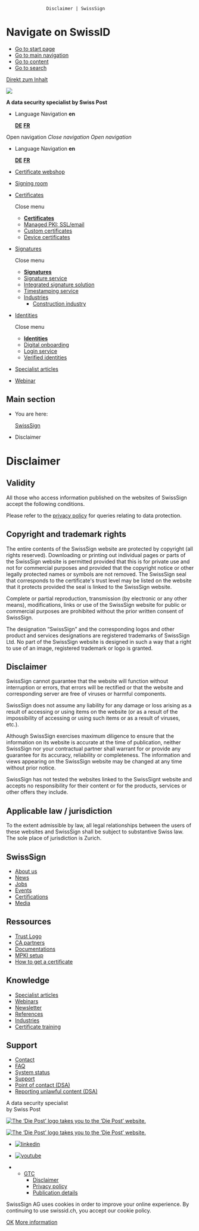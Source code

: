                    Disclaimer | SwissSign                 

Navigate on SwissID
===================

* [Go to start page](https://www.swisssign.com/en/ "[ALT + 0]")
* [Go to main navigation](#mainnav "[ALT + 1]")
* [Go to content](#main-content "[ALT + 2]")
* [Go to search](#mainnav_search "[ALT + 4]")

[Direkt zum Inhalt](#main-content)

[![](/dam/jcr:3fbdb3e9-eb47-400c-90c3-2ceb7c17c6b8/swisssign_logo_rgb_original.svg)](https://www.swisssign.com/en/)

**A data security specialist by Swiss Post**

* Language Navigation **en**
    
    [**DE**](https://www.swisssign.com/rechtlicher-hinweis.html) [**FR**](https://www.swisssign.com/fr/rechtlicher-hinweis.html)
    

Open navigation _Close navigation_ _Open navigation_

* Language Navigation **en**
    
    [**DE**](https://www.swisssign.com/rechtlicher-hinweis.html) [**FR**](https://www.swisssign.com/fr/rechtlicher-hinweis.html)
    

* [Certificate webshop](https://www.swisssign.com/en/certificate-webshop.html)
* [Signing room](https://www.swisssign.com/en/signaturraum.html)
* [Certificates](https://www.swisssign.com/en/certificates.html)
    
    Close menu
    
    * [**Certificates**](https://www.swisssign.com/en/certificates.html)
    * [Managed PKI: SSL/email](https://www.swisssign.com/en/certificates/managed-pki.html)
    * [Custom certificates](https://www.swisssign.com/en/certificates/custom-certificates.html)
    * [Device certificates](https://www.swisssign.com/en/certificates/device-certificates.html)
    
* [Signatures](https://www.swisssign.com/en/signatures.html)
    
    Close menu
    
    * [**Signatures**](https://www.swisssign.com/en/signatures.html)
    * [Signature service](https://www.swisssign.com/en/signatures/signature-service.html)
    * [Integrated signature solution](https://www.swisssign.com/en/signatures/integrated-signature-solution.html)
    * [Timestamping service](https://www.swisssign.com/en/signatures/timestamping-service.html)
    * [Industries](https://www.swisssign.com/en/signatures/industries.html)
        * [Construction industry](https://www.swisssign.com/en/signatures/industries/construction.html)
    
* [Identities](https://www.swisssign.com/en/identities.html)
    
    Close menu
    
    * [**Identities**](https://www.swisssign.com/en/identities.html)
    * [Digital onboarding](https://www.swisssign.com/en/identities/digital-onboarding.html)
    * [Login service](https://www.swisssign.com/en/identities/login-service.html)
    * [Verified identities](https://www.swisssign.com/en/identities/verified-identities.html)
    
* [Specialist articles](https://www.swisssign.com/en/fachartikel.html)
* [Webinar](https://www.swisssign.com/en/webinare.html)

Main section
------------

* You are here:
    
    [SwissSign](https://www.swisssign.com/en/ "SwissSign")
* Disclaimer
    

**Disclaimer**
==============

**Validity**
------------

All those who access information published on the websites of SwissSign accept the following conditions.

Please refer to the [privacy policy](https://www.swisssign.com/en/datenschutz.html) for queries relating to data protection.

**Copyright and trademark rights**
----------------------------------

The entire contents of the SwissSign website are protected by copyright (all rights reserved). Downloading or printing out individual pages or parts of the SwissSign website is permitted provided that this is for private use and not for commercial purposes and provided that the copyright notice or other legally protected names or symbols are not removed. The SwissSign seal that corresponds to the certificate's trust level may be listed on the website that it protects provided the seal is linked to the SwissSign website.

Complete or partial reproduction, transmission (by electronic or any other means), modifications, links or use of the SwissSign website for public or commercial purposes are prohibited without the prior written consent of SwissSign.

The designation “SwissSign” and the corresponding logos and other product and services designations are registered trademarks of SwissSign Ltd. No part of the SwissSign website is designed in such a way that a right to use of an image, registered trademark or logo is granted. 

**Disclaimer**
--------------

SwissSign cannot guarantee that the website will function without interruption or errors, that errors will be rectified or that the website and corresponding server are free of viruses or harmful components.

SwissSign does not assume any liability for any damage or loss arising as a result of accessing or using items on the website (or as a result of the impossibility of accessing or using such items or as a result of viruses, etc.).

Although SwissSign exercises maximum diligence to ensure that the information on its website is accurate at the time of publication, neither SwissSign nor your contractual partner shall warrant for or provide any guarantee for its accuracy, reliability or completeness. The information and views appearing on the SwissSign website may be changed at any time without prior notice.

SwissSign has not tested the websites linked to the SwissSignt website and accepts no responsibility for their content or for the products, services or other offers they include.

**Applicable law / jurisdiction**
---------------------------------

To the extent admissible by law, all legal relationships between the users of these websites and SwissSign shall be subject to substantive Swiss law. The sole place of jurisdiction is Zurich.

SwissSign
---------

* [About us](https://www.swisssign.com/en/ueber-uns.html)
* [News](https://www.swisssign.com/en/news.html)
* [Jobs](https://www.swisssign.com/en/ueber-uns/jobs.html)
* [Events](https://www.swisssign.com/en/ueber-uns/events.html)
* [Certifications](https://www.swisssign.com/en/zertifizierungen.html)
* [Media](https://www.swisssign.com/en/media.html)

Ressources
----------

* [Trust Logo](https://www.swisssign.com/en/trust-logo.html)
* [CA partners](https://www.swisssign.com/en/partner-loesungen.html)
* [Documentations](https://www.swisssign.com/en/support/dokumentationen.html)
* [MPKI setup](https://www.swisssign.com/en/support/mpki-setup.html)
* [How to get a certificate](https://www.swisssign.com/en/support/zertifikate-installieren.html)

Knowledge
---------

* [Specialist articles](https://www.swisssign.com/en/fachartikel.html)
* [Webinars](https://www.swisssign.com/en/webinare.html)
* [Newsletter](https://www.swisssign.com/en/newsletter.html)
* [References](https://www.swisssign.com/en/referenzen.html)
* [Industries](https://www.swisssign.com/en/signatures/industries.html)
* [Certificate training](https://www.swisssign.com/en/support/Zertifikats-Schulung.html)

Support
-------

* [Contact](https://www.swisssign.com/en/support/kontakt.html)
* [FAQ](https://www.swisssign.com/en/support/faq.html)
* [System status](https://www.swisssign.com/en/support/systemstatus.html)
* [Support](https://www.swisssign.com/en/support.html)
* [Point of contact (DSA)](https://www.swisssign.com/en/kontaktstelle-dsa.html)
* [Reporting unlawful content (DSA)](https://www.swisssign.com/en/meldeverfahren.html)

A data security specialist  
by Swiss Post

[![The ‘Die Post’ logo takes you to the ‘Die Post’ website.](/dam/jcr:94b498b6-e688-4059-89ab-465b220e825b/Post-Logo_Website-Footer@3x.png)](https://www.post.ch/en "The ‘Die Post’ logo takes you to the ‘Die Post’ website.")

[![The ‘Die Post’ logo takes you to the ‘Die Post’ website.](/.resources/swisssign-frontend/webresources/aurelia/assets/images/logo-white.svg)](https://www.swisssign.com/en/)

* [![linkedin](/.resources/swisssign-frontend/webresources/aurelia/assets/images/social-linkedin.svg)](https://www.linkedin.com/company/swisssign/)
* [![youtube](/.resources/swisssign-frontend/webresources/aurelia/assets/images/social-youtube.svg)](https://www.youtube.com/user/swisssign)

* * [GTC](https://www.swisssign.com/en/agb-swisssign.html)
    * [Disclaimer](https://www.swisssign.com/en/rechtlicher-hinweis.html)
    * [Privacy policy](https://www.swisssign.com/en/datenschutz.html)
    * [Publication details](https://www.swisssign.com/en/impressum.html)
    

SwissSign AG uses cookies in order to improve your online experience. By continuing to use swissid.ch, you accept our cookie policy.

[OK](javascript:void(0);) [More information](https://www.swisssign.com/swisssign/datenschutz)